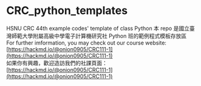# CRC_python_templates
 
HSNU CRC 44th example codes' template of class Python 
本 repo 是國立臺灣師範大學附屬高級中學電子計算機研究社 Python 班的範例程式模板存放區  
For further imformation, you may check out our course website: [https://hackmd.io/@onion0905/CRC111-1](https://hackmd.io/@onion0905/CRC111-1)  
如果你有興趣，歡迎造訪我們的社課頁面：[https://hackmd.io/@onion0905/CRC111-1](https://hackmd.io/@onion0905/CRC111-1)